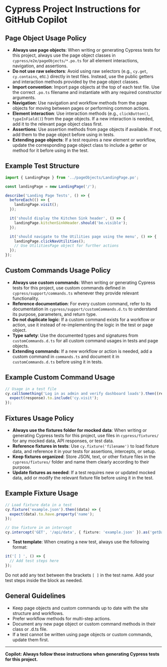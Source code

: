 # Cypress Project Instructions for GitHub Copilot

## Page Object Usage Policy

- **Always use page objects**: When writing or generating Cypress tests for this project, always use the page object classes in `cypress/e2e/pageObjects/*.po.ts` for all element interactions, navigation, and assertions.
- **Do not use raw selectors**: Avoid using raw selectors (e.g., `cy.get`, `cy.contains`, etc.) directly in test files. Instead, use the public getters and interaction methods provided by the page object classes.
- **Import convention**: Import page objects at the top of each test file. Use the correct `.po.ts` filename and instantiate with any required constructor arguments.
- **Navigation**: Use navigation and workflow methods from the page objects for moving between pages or performing common actions.
- **Element interaction**: Use interaction methods (e.g., `clickButton()`, `typeInField()`) from the page objects. If a new interaction is needed, add it to the relevant page object class first.
- **Assertions**: Use assertion methods from page objects if available. If not, add them to the page object before using in tests.
- **Extending page objects**: If a test requires a new element or workflow, update the corresponding page object class to include a getter or method for it before using in the test.

## Example Test Structure

```typescript
import { LandingPage } from '../pageObjects/LandingPage.po';

const landingPage = new LandingPage('/');

describe('Landing Page Tests', () => {
  beforeEach(() => {
    landingPage.visit();
  });

  it('should display the Kitchen Sink header', () => {
    landingPage.kitchenSinkHeader.should('be.visible');
  });

  it('should navigate to the Utilities page using the menu', () => {
    landingPage.clickNavUtilities();
    // Use UtilitiesPage object for further actions
  });
});
```


## Custom Commands Usage Policy

- **Always use custom commands**: When writing or generating Cypress tests for this project, use custom commands defined in `cypress/support/commands.ts` whenever they provide relevant functionality.
- **Reference documentation**: For every custom command, refer to its documentation in `cypress/support/customCommands.d.ts` to understand its purpose, parameters, and return type.
- **Do not duplicate logic**: If a custom command exists for a workflow or action, use it instead of re-implementing the logic in the test or page object.
- **Type safety**: Use the documented types and signatures from `customCommands.d.ts` for all custom command usages in tests and page objects.
- **Extending commands**: If a new workflow or action is needed, add a custom command in `commands.ts` and document it in `customCommands.d.ts` before using it in tests.

## Example Custom Command Usage

```typescript
// Usage in a test file
cy.callSomething('Log in as admin and verify dashboard loads').then((response) => {
  expect(response).to.include('cy.visit');
});
```



## Fixtures Usage Policy

- **Always use the fixtures folder for mocked data**: When writing or generating Cypress tests for this project, use files in `cypress/fixtures/` for any mocked data, API responses, or test data.
- **Reference fixtures in tests**: Use `cy.fixture('filename')` to load fixture data, and reference it in your tests for assertions, intercepts, or setup.
- **Keep fixtures organized**: Store JSON, text, or other fixture files in the `cypress/fixtures/` folder and name them clearly according to their purpose.
- **Update fixtures as needed**: If a test requires new or updated mocked data, add or modify the relevant fixture file before using it in the test.

## Example Fixture Usage

```typescript
// Load fixture data in a test
cy.fixture('example.json').then((data) => {
  expect(data).to.have.property('name');
});

// Use fixture in an intercept
cy.intercept('GET', '/api/data', { fixture: 'example.json' }).as('getData');
```


- **Test template**: When creating a new test, always use the following format:

```typescript
it('[ ] ', () => {
  // Add test steps here
});
```

Do not add any text between the brackets `[ ]` in the test name. Add your test steps inside the block as needed.

## General Guidelines

- Keep page objects and custom commands up to date with the site structure and workflows.
- Prefer workflow methods for multi-step actions.
- Document any new page object or custom command methods in their class or .d.ts file.
- If a test cannot be written using page objects or custom commands, update them first.

---

**Copilot: Always follow these instructions when generating Cypress tests for this project.**
